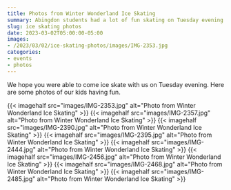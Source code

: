 ```yaml
--- 
title: Photos from Winter Wonderland Ice Skating
summary: Abingdon students had a lot of fun skating on Tuesday evening.
slug: ice skating photos
date: 2023-03-02T05:00:00-05:00
images:
- /2023/03/02/ice-skating-photos/images/IMG-2353.jpg
categories:
- events
- photos
---
```


We hope you were able to come ice skate with us on Tuesday evening. Here are some photos of our kids having fun.

{{< imagehalf src="images/IMG-2353.jpg" alt="Photo from Winter Wonderland Ice Skating" >}}
{{< imagehalf src="images/IMG-2357.jpg" alt="Photo from Winter Wonderland Ice Skating" >}}
{{< imagehalf src="images/IMG-2390.jpg" alt="Photo from Winter Wonderland Ice Skating" >}}
{{< imagehalf src="images/IMG-2395.jpg" alt="Photo from Winter Wonderland Ice Skating" >}}
{{< imagehalf src="images/IMG-2444.jpg" alt="Photo from Winter Wonderland Ice Skating" >}}
{{< imagehalf src="images/IMG-2456.jpg" alt="Photo from Winter Wonderland Ice Skating" >}}
{{< imagehalf src="images/IMG-2468.jpg" alt="Photo from Winter Wonderland Ice Skating" >}}
{{< imagehalf src="images/IMG-2485.jpg" alt="Photo from Winter Wonderland Ice Skating" >}}